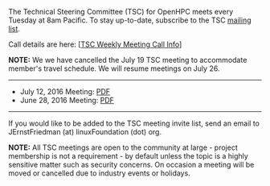The Technical Steering Committee (TSC) for OpenHPC meets every Tuesday at 8am Pacific. To stay up-to-date, subscribe to the TSC [mailing list](https://lists.openhpc.community/mailman/listinfo/openhpc-tsc). 

Call details are here: [[TSC Weekly Meeting Call Info](https://github.com/openhpc/ohpc/wiki/TSC-Weekly-Meeting-Call-Info:)]

**NOTE:** We we have cancelled the July 19 TSC meeting to accommodate member's travel schedule. We will resume meetings on July 26.

***

* July 12, 2016 Meeting: [PDF](http://bit.ly/OHPCTSC20160712) 
* June 28, 2016 Meeting: [PDF](http://bit.ly/ohpctsc20160628) 

***

If you would like to be added to the TSC meeting invite list, send an email to JErnstFriedman (at) linuxFoundation (dot) org.

**NOTE:** All TSC meetings are open to the community at large - project membership is not a requirement - by default unless the topic is a highly sensitive matter such as security concerns. On occasion a meeting will be moved or cancelled due to industry events or holidays. 
